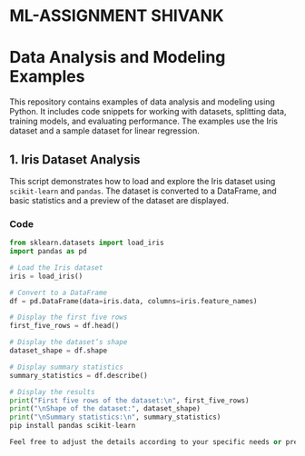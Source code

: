 # ML-ASSIGNMENT SHIVANK
# Data Analysis and Modeling Examples

This repository contains examples of data analysis and modeling using Python. It includes code snippets for working with datasets, splitting data, training models, and evaluating performance. The examples use the Iris dataset and a sample dataset for linear regression.

## 1. Iris Dataset Analysis

This script demonstrates how to load and explore the Iris dataset using `scikit-learn` and `pandas`. The dataset is converted to a DataFrame, and basic statistics and a preview of the dataset are displayed.

### Code

```python
from sklearn.datasets import load_iris
import pandas as pd

# Load the Iris dataset
iris = load_iris()

# Convert to a DataFrame
df = pd.DataFrame(data=iris.data, columns=iris.feature_names)

# Display the first five rows
first_five_rows = df.head()

# Display the dataset’s shape
dataset_shape = df.shape

# Display summary statistics
summary_statistics = df.describe()

# Display the results
print("First five rows of the dataset:\n", first_five_rows)
print("\nShape of the dataset:", dataset_shape)
print("\nSummary statistics:\n", summary_statistics)
pip install pandas scikit-learn

Feel free to adjust the details according to your specific needs or preferences.
